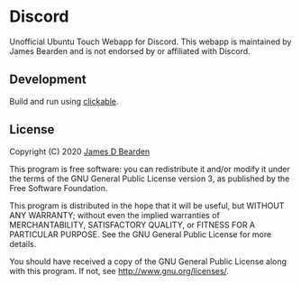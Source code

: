 # Discord

Unofficial Ubuntu Touch Webapp for Discord. This webapp is maintained
by James Bearden and is not endorsed by or affiliated with Discord.

## Development

Build and run using [clickable](https://gitlab.com/clickable/clickable).

## License

Copyright (C) 2020 [James D Bearden](http://james.nontrivial.org)

This program is free software: you can redistribute it and/or modify it under the terms of the GNU General Public License version 3, as published
by the Free Software Foundation.

This program is distributed in the hope that it will be useful, but WITHOUT ANY WARRANTY; without even the implied warranties of MERCHANTABILITY, SATISFACTORY QUALITY, or FITNESS FOR A PARTICULAR PURPOSE.  See the GNU General Public License for more details.

You should have received a copy of the GNU General Public License along with this program.  If not, see <http://www.gnu.org/licenses/>.
